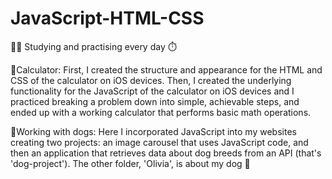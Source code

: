 # JavaScript-HTML-CSS
👩‍💻 Studying and practising every day ⏱️

📌Calculator:
First, I created the structure and appearance for the HTML and CSS of the calculator on iOS devices. Then, I created the underlying functionality for the JavaScript of the calculator on iOS devices and I practiced breaking a problem down into simple, achievable steps, and ended up with a working calculator that performs basic math operations.

📌Working with dogs:
Here I incorporated JavaScript into my websites creating two projects: an image carousel that uses JavaScript code, and then an application that retrieves data about dog breeds from an API (that's 'dog-project'). The other folder, 'Olivia', is about my dog 🐶


